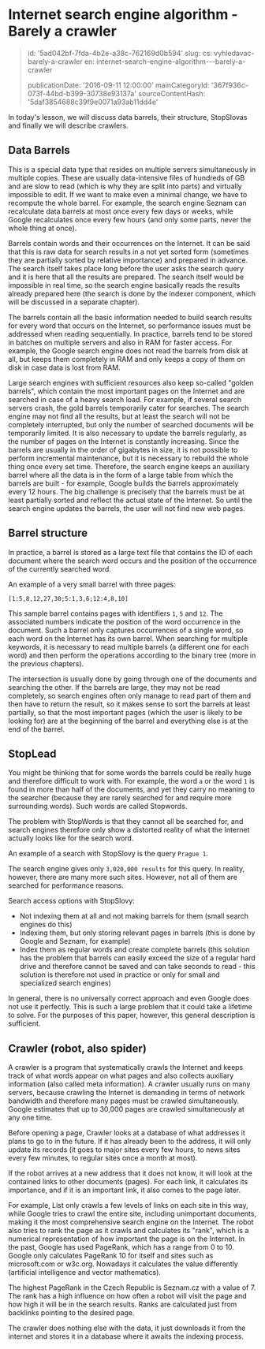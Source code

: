 Internet search engine algorithm - Barely a crawler
===================================================

> id: '5ad042bf-7fda-4b2e-a38c-762169d0b594'
> slug:
> 	cs: vyhledavac-barely-a-crawler
> 	en: internet-search-engine-algorithm---barely-a-crawler
> 
> publicationDate: '2016-09-11 12:00:00'
> mainCategoryId: '367f936c-073f-44bd-b399-30738e93137a'
> sourceContentHash: '5daf3854688c39f9e0071a93ab11dd4e'

In today's lesson, we will discuss data barrels, their structure, StopSlovas and finally we will describe crawlers.

Data Barrels
-------------

This is a special data type that resides on multiple servers simultaneously in multiple copies. These are usually data-intensive files of hundreds of GB and are slow to read (which is why they are split into parts) and virtually impossible to edit. If we want to make even a minimal change, we have to recompute the whole barrel. For example, the search engine Seznam can recalculate data barrels at most once every few days or weeks, while Google recalculates once every few hours (and only some parts, never the whole thing at once).

Barrels contain words and their occurrences on the Internet. It can be said that this is raw data for search results in a not yet sorted form (sometimes they are partially sorted by relative importance) and prepared in advance. The search itself takes place long before the user asks the search query and it is here that all the results are prepared. The search itself would be impossible in real time, so the search engine basically reads the results already prepared here (the search is done by the indexer component, which will be discussed in a separate chapter).

The barrels contain all the basic information needed to build search results for every word that occurs on the Internet, so performance issues must be addressed when reading sequentially. In practice, barrels tend to be stored in batches on multiple servers and also in RAM for faster access. For example, the Google search engine does not read the barrels from disk at all, but keeps them completely in RAM and only keeps a copy of them on disk in case data is lost from RAM.

Large search engines with sufficient resources also keep so-called "golden barrels", which contain the most important pages on the Internet and are searched in case of a heavy search load. For example, if several search servers crash, the gold barrels temporarily cater for searches. The search engine may not find all the results, but at least the search will not be completely interrupted, but only the number of searched documents will be temporarily limited. It is also necessary to update the barrels regularly, as the number of pages on the Internet is constantly increasing. Since the barrels are usually in the order of gigabytes in size, it is not possible to perform incremental maintenance, but it is necessary to rebuild the whole thing once every set time. Therefore, the search engine keeps an auxiliary barrel where all the data is in the form of a large table from which the barrels are built - for example, Google builds the barrels approximately every 12 hours. The big challenge is precisely that the barrels must be at least partially sorted and reflect the actual state of the Internet. So until the search engine updates the barrels, the user will not find new web pages.

Barrel structure
----------------

In practice, a barrel is stored as a large text file that contains the ID of each document where the search word occurs and the position of the occurrence of the currently searched word.

An example of a very small barrel with three pages:

```
[1:5,8,12,27,30;5:1,3,6;12:4,8,10]
```

This sample barrel contains pages with identifiers `1`, `5` and `12`. The associated numbers indicate the position of the word occurrence in the document. Such a barrel only captures occurrences of a single word, so each word on the Internet has its own barrel. When searching for multiple keywords, it is necessary to read multiple barrels (a different one for each word) and then perform the operations according to the binary tree (more in the previous chapters).

The intersection is usually done by going through one of the documents and searching the other. If the barrels are large, they may not be read completely, so search engines often only manage to read part of them and then have to return the result, so it makes sense to sort the barrels at least partially, so that the most important pages (which the user is likely to be looking for) are at the beginning of the barrel and everything else is at the end of the barrel.

StopLead
---------

You might be thinking that for some words the barrels could be really huge and therefore difficult to work with. For example, the word `a` or the word `1` is found in more than half of the documents, and yet they carry no meaning to the searcher (because they are rarely searched for and require more surrounding words). Such words are called Stopwords.

The problem with StopWords is that they cannot all be searched for, and search engines therefore only show a distorted reality of what the Internet actually looks like for the search word.

An example of a search with StopSlovy is the query `Prague 1`.

The search engine gives only `3,020,000 results` for this query. In reality, however, there are many more such sites. However, not all of them are searched for performance reasons.

Search access options with StopSlovy:

- Not indexing them at all and not making barrels for them (small search engines do this)
- Indexing them, but only storing relevant pages in barrels (this is done by Google and Seznam, for example)
- Index them as regular words and create complete barrels (this solution has the problem that barrels can easily exceed the size of a regular hard drive and therefore cannot be saved and can take seconds to read - this solution is therefore not used in practice or only for small and specialized search engines)

In general, there is no universally correct approach and even Google does not use it perfectly. This is such a large problem that it could take a lifetime to solve. For the purposes of this paper, however, this general description is sufficient.

Crawler (robot, also spider)
---------------------------

A crawler is a program that systematically crawls the Internet and keeps track of what words appear on what pages and also collects auxiliary information (also called meta information). A crawler usually runs on many servers, because crawling the Internet is demanding in terms of network bandwidth and therefore many pages must be crawled simultaneously. Google estimates that up to 30,000 pages are crawled simultaneously at any one time.

Before opening a page, Crawler looks at a database of what addresses it plans to go to in the future. If it has already been to the address, it will only update its records (it goes to major sites every few hours, to news sites every few minutes, to regular sites once a month at most).

If the robot arrives at a new address that it does not know, it will look at the contained links to other documents (pages). For each link, it calculates its importance, and if it is an important link, it also comes to the page later.

For example, List only crawls a few levels of links on each site in this way, while Google tries to crawl the entire site, including unimportant documents, making it the most comprehensive search engine on the Internet.
The robot also tries to rank the page as it crawls and calculates its "rank", which is a numerical representation of how important the page is on the Internet. In the past, Google has used PageRank, which has a range from 0 to 10. Google only calculates PageRank 10 for itself and sites such as microsoft.com or w3c.org. Nowadays it calculates the value differently (artificial intelligence and vector mathematics).

The highest PageRank in the Czech Republic is Seznam.cz with a value of 7. The rank has a high influence on how often a robot will visit the page and how high it will be in the search results. Ranks are calculated just from backlinks pointing to the desired page.

The crawler does nothing else with the data, it just downloads it from the internet and stores it in a database where it awaits the indexing process.
